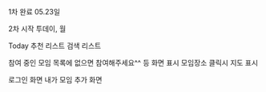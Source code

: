 1차 완료 05.23일

2차 시작
투데이, 월

Today 추천 리스트
검색 리스트


참여 중인 모임
목록에 없으면 참여해주세요^^ 등 화면 표시
모임장소 클릭시 지도 표시


로그인 화면
내가 모임 추가 화면
